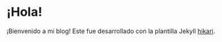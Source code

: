 # ¡Hola!

¡Bienvenido a mi blog! Este fue desarrollado con la plantilla Jekyll [hikari](https://github.com/mx3m/hikari-for-jekyll).